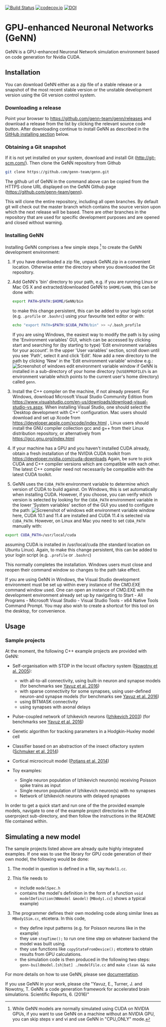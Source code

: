 
[![Build Status](https://gen-ci.inf.sussex.ac.uk/buildStatus/icon?job=GeNN/genn/master)](https://gen-ci.inf.sussex.ac.uk/job/GeNN/genn/master) [![codecov.io](https://codecov.io/github/genn-team/genn/coverage.svg?branch=master)](https://codecov.io/github/genn-team/genn?branch=master) [![DOI](https://zenodo.org/badge/24633934.svg)](https://zenodo.org/badge/latestdoi/24633934)
# GPU-enhanced Neuronal Networks (GeNN)

GeNN is a GPU-enhanced Neuronal Network simulation environment based on code generation for Nvidia CUDA.

## Installation

You can download GeNN either as a zip file of a stable release or a
snapshot of the most recent stable version or the unstable development
version using the Git version control system.

### Downloading a release
Point your browser to https://github.com/genn-team/genn/releases
and download a release from the list by clicking the relevant source
code button. After downloading continue to install GeNN as described in the [GitHub installing section](#installing-genn) below.

### Obtaining a Git snapshot

If it is not yet installed on your system, download and install Git
(http://git-scm.com/). Then clone the GeNN repository from Github
```bash
git clone https://github.com/genn-team/genn.git
```
The github url of GeNN in the command above can be copied from the
HTTPS clone URL displayed on the GeNN Github page (https://github.com/genn-team/genn).

This will clone the entire repository, including all open branches.
By default git will check out the master branch which contains the
source version upon which the next release will be based. There are other 
branches in the repository that are used for specific development 
purposes and are opened and closed without warning.

### Installing GeNN

Installing GeNN comprises a few simple steps [^1] to create the GeNN
development environment:

[^1]: While GeNN models are normally simulated using CUDA on NVIDIA GPUs, if you want to use GeNN on a machine without an NVIDIA GPU, you can skip steps v and vi and use GeNN in "CPU_ONLY" mode.

1.  If you have downloaded a zip file, unpack GeNN.zip in a convenient
    location. Otherwise enter the directory where you downloaded the Git
    repository.

2.  Add GeNN's 'bin' directory to your path, e.g. if you are running Linux or Mac OS X and extracted/downloaded GeNN to
    ``$HOME/GeNN``, this can be done with:
    ```bash
    export PATH=$PATH:$HOME/GeNN/bin
    ```
    to make this change persistent, this can be added to your login script (e.g. `.profile` or `.bashrc`) using your favourite text editor or with:
    ```bash
    echo "export PATH=$PATH:$CUDA_PATH/bin" >> ~/.bash_profile
    ```
     If you are using Windows, the easiest way to modify the path is 
     by using the 'Environment variables' GUI, which can be accessed by clicking start and searching for 
     (by starting to type) 'Edit environment variables for your account'.
     In the upper 'User variables' section, scroll down until you see 'Path',
     select it and click 'Edit'.
     Now add a new directory to the path by clicking 'New' in the 'Edit environment variable' window e.g.:
     ![Screenshot of windows edit environment variable window](/doxygen/images/path_windows.png)
     if GeNN is installed in a sub-directory of your home directory (``%USERPROFILE%`` is an environment variable which points to the current user's home directory) called ``genn``.

3.  Install the C++ compiler on the machine, if not already present.
     For Windows, download Microsoft Visual Studio Community Edition from
     https://www.visualstudio.com/en-us/downloads/download-visual-studio-vs.aspx.
     When installing Visual Studio, one should select the 'Desktop 
    development with C++' configuration.
     Mac users should download and set up Xcode from
     https://developer.apple.com/xcode/index.html
     , Linux users should install the GNU compiler collection gcc and g++
     from their Linux distribution repository, or alternatively from
     https://gcc.gnu.org/index.html
     
4.  If your machine has a GPU and you haven't installed CUDA already, 
    obtain a fresh installation of the NVIDIA CUDA toolkit from
    https://developer.nvidia.com/cuda-downloads
    Again, be sure to pick CUDA and C++ compiler versions which are compatible
    with each other. The latest C++ compiler need not necessarily be
    compatible with the latest CUDA toolkit.

5.  GeNN uses the ``CUDA_PATH`` environment variable to determine which 
    version of CUDA to build against. On Windows, this is set automatically when 
    installing CUDA. However, if you choose, you can verify which version is 
    selected by looking for the ``CUDA_PATH`` environment variable in the lower 'System variables' section of the GUI you used to configure the path:
    ![Screenshot of windows edit environment variable window](/doxygen/images/cuda_path_windows.png)
    here, CUDA 10.1 and 11.4 are installed and CUDA 11.4 is selected via ``CUDA_PATH``.
However, on Linux and Mac you need to set ``CUDA_PATH`` manually with:
```bash
export CUDA_PATH=/usr/local/cuda
```
assuming CUDA is installed in /usr/local/cuda (the standard location 
on Ubuntu Linux). Again, to make this change persistent, this can
be added to your login script (e.g. ``.profile`` or ``.bashrc``)

This normally completes the installation. Windows users must close
and reopen their command window so changes to the path take effect.

If you are using GeNN in Windows, the Visual Studio development
environment must be set up within every instance of the CMD.EXE command
window used. One can open an instance of CMD.EXE with the development
environment already set up by navigating to Start - All Programs - 
Microsoft Visual Studio - Visual Studio Tools - x64 Native Tools Command Prompt. You may also wish to
create a shortcut for this tool on the desktop, for convenience.

## Usage

### Sample projects

At the moment, the following C++ example projects are provided with GeNN:

- Self-organisation with STDP in the locust olfactory system \([Nowotny et al. 2005][@Nowotnyetal2005]\):
    - with all-to-all connectivity, using built-in neuron and synapse models \(for benchmarks see [Yavuz et al. 2016][@Yavuzetal2016]\)
    - with sparse connectivity for some synapses, using user-defined neuron-and synapse models \(for benchmarks see [Yavuz et al. 2016][@Yavuzetal2016]\)
    - using BITMASK connectivity
    - using synapses with axonal delays
- Pulse-coupled network of Izhikevich neurons \([Izhikevich 2003][@Izhikevich2003]\) (for benchmarks see [Yavuz et al. 2016][@Yavuzetal2016])

- Genetic algorithm for tracking parameters in a Hodgkin-Huxley model cell

- Classifier based on an abstraction of the insect olfactory system \([Schmuker et al. 2014][@Schmukeretal2014]\)

- Cortical microcircuit model \([Potjans et al. 2014][@Potjans2014]\)

- Toy examples:
    - Single neuron population of Izhikevich neuron(s) receiving Poisson spike trains as input
    - Single neuron population of Izhikevich neuron(s) with no synapses
    - Network of Izhikevich neurons with delayed synapses

In order to get a quick start and run one of the the provided example models, navigate to one of the example project directories in the userproject sub-directory, and then follow the instructions in the README file contained within.

## Simulating a new model

The sample projects listed above are already quite highly integrated examples. If one was to use the library for GPU code generation of their own model, the following would be done:

1. The model in question is defined in a file, say `Model1.cc`.

2. This file needs to
	- include `modelSpec.h`
	- contains the model's definition in the form of a function `void modelDefinition(NNmodel &model)`  (`MBody1.cc`) shows a typical example)

3. The programmer defines their own modeling code along similar lines as `MBody1Sim.cc`, etcetera. In this code,
	- they define input patterns (e.g. for Poisson neurons like in the example)
	- they use `stepTime();` to run one time step on whatever backend the model was built using.
	- they use functions like `copyStateFromDevice();` etcetera to obtain results from GPU calculations.
	- the simulation code is then produced in the following two steps: `genn-buildmodel.[sh|bat] ./modelFile.cc` and `make clean && make`

For more details on how to use GeNN, please see [documentation](http://genn-team.github.io/genn/).

If you use GeNN in your work, please cite "Yavuz, E., Turner, J. and Nowotny, T. GeNN: a code generation framework for accelerated brain simulations. Scientific Reports, 6. (2016)"


[@Izhikevich2003]: https://doi.org/10.1109/TNN.2003.820440 "Izhikevich, E. M. Simple model of spiking neurons. IEEE transactions on neural networks 14, 1569–1572 (2003)"

[@Nowotnyetal2005]: https://doi.org/10.1007/s00422-005-0019-7 "Nowotny, T., Huerta, R., Abarbanel, H. D. & Rabinovich, M. I. Self-organization in the olfactory system: one shot odor recognition in insects. Biological cybernetics 93, 436–446 (2005)"

[@Potjans2014]: https://doi.org/10.1093/cercor/bhs358 "Potjans, T. C., & Diesmann, M. The Cell-Type Specific Cortical Microcircuit: Relating Structure and Activity in a Full-Scale Spiking Network Model. Cerebral Cortex, 24(3), 785–806 (2014)"

[@Schmukeretal2014]: https://doi.org/10.1073/pnas.1303053111 "Schmuker, M., Pfeil, T. and Nawrot, M.P. A neuromorphic network for generic multivariate data classification. Proceedings of the National Academy of Sciences, 111(6), pp.2081-2086 (2014)"

[@Yavuzetal2016]: https://doi.org/10.1038%2Fsrep18854 "Yavuz, E., Turner, J. and Nowotny, T. GeNN: a code generation framework for accelerated brain simulations. Scientific reports, 6. (2016)"
